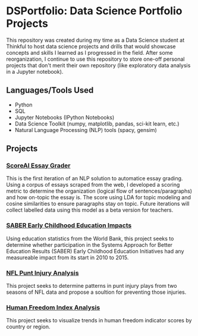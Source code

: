 # DSPortfolio: Data Science Portfolio Projects

This repository was created during my time as a Data Science student at Thinkful to host data science projects and drills that would showcase concepts and skills I learned as I progressed in the field. After some reorganization, I continue to use this repository to store one-off personal projects that don't merit their own repository (like exploratory data analysis in a Jupyter notebook).

## Languages/Tools Used

- Python
- SQL
- Jupyter Notebooks (IPython Notebooks)
- Data Science Toolkit (numpy, matplotlib, pandas, sci-kit learn, etc.) 
- Natural Language Processing (NLP) tools (spacy, gensim)

## Projects
### [ScoreAI Essay Grader](https://github.com/tjeffkessler/score_ai/blob/master/org_score/ScoreAI.ipynb)
This is the first iteration of an NLP solution to automatice essay grading. Using a corpus of essays scraped from the web, I developed a scoring metric to determine the organization (logical flow of sentences/paragraphs) and how on-topic the essay is. The score using LDA for topic modeling and cosine similarities to ensure paragraphs stay on topic. Future iterations will collect labelled data using this model as a beta version for teachers.

### [SABER Early Childhood Education Impacts](https://github.com/tjeffkessler/DSPortfolio/blob/master/SupervisedLearning/SABEREarlyChildhoodEducationImpacts.ipynb)
Using education statistics from the World Bank, this project seeks to determine whether participation in the Systems Approach for Better Education Results (SABER) Early Childhood Education Initiatives had any measureable impact from its start in 2010 to 2015.

### [NFL Punt Injury Analysis](https://github.com/tjeffkessler/DSPortfolio/blob/master/ExploratoryDataAnalysis/Analytic%20Report%20Final.ipynb)
This project seeks to determine patterns in punt injury plays from two seasons of NFL data and propose a soultion for preventing those injuries.

### [Human Freedom Index Analysis](https://github.com/tjeffkessler/DSPortfolio/blob/master/ExploratoryDataAnalysis/HumanFreedomIndex.ipynb)
This project seeks to visualize trends in human freedom indicator scores by country or region.

